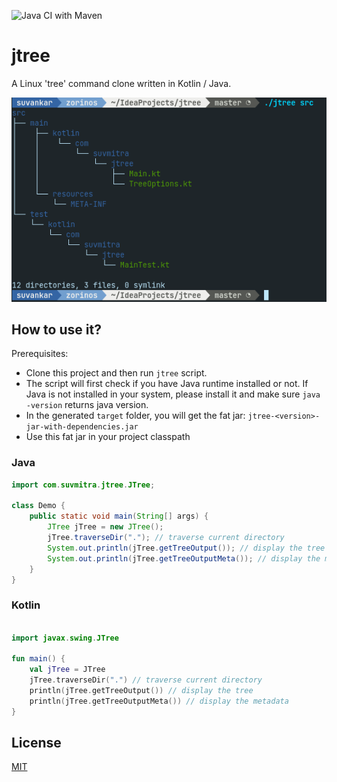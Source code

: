 ![Java CI with Maven](https://github.com/suvankar-mitra/jtree/actions/workflows/maven.yml/badge.svg)

# jtree
A Linux 'tree' command clone written in Kotlin / Java.

![jtree-output](jtree-output.png)

## How to use it?
Prerequisites:
- Clone this project and then run ```jtree``` script. 
- The script will first check if you have Java runtime installed or not.
If Java is not installed in your system, please install it and make sure ```java -version``` returns java version.
- In the generated `target` folder, you will get the fat jar: `jtree-<version>-jar-with-dependencies.jar`
- Use this fat jar in your project classpath

### Java
```java
import com.suvmitra.jtree.JTree;

class Demo {
    public static void main(String[] args) {
        JTree jTree = new JTree();
        jTree.traverseDir("."); // traverse current directory
        System.out.println(jTree.getTreeOutput()); // display the tree
        System.out.println(jTree.getTreeOutputMeta()); // display the metadata
    }
}
```

### Kotlin

```kotlin

import javax.swing.JTree

fun main() {
    val jTree = JTree
    jTree.traverseDir(".") // traverse current directory
    println(jTree.getTreeOutput()) // display the tree
    println(jTree.getTreeOutputMeta()) // display the metadata
}
```

## License
[MIT](https://choosealicense.com/licenses/mit/)